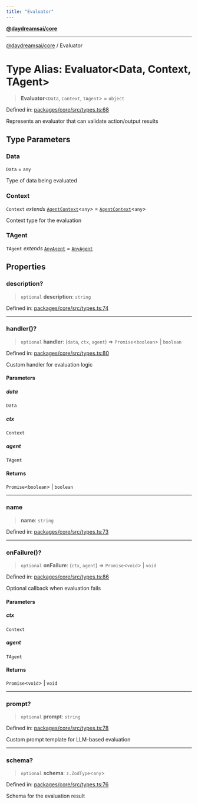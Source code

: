 ```yaml
---
title: "Evaluator"
---
```


[**@daydreamsai/core**](./api-reference.md)

***

[@daydreamsai/core](./api-reference.md) / Evaluator

# Type Alias: Evaluator\<Data, Context, TAgent\>

> **Evaluator**\<`Data`, `Context`, `TAgent`\> = `object`

Defined in: [packages/core/src/types.ts:68](https://github.com/dojoengine/daydreams/blob/cade502c379b7b9e103832026447c86310638fce/packages/core/src/types.ts#L68)

Represents an evaluator that can validate action/output results

## Type Parameters

### Data

`Data` = `any`

Type of data being evaluated

### Context

`Context` *extends* [`AgentContext`](./AgentContext.md)\<`any`\> = [`AgentContext`](./AgentContext.md)\<`any`\>

Context type for the evaluation

### TAgent

`TAgent` *extends* [`AnyAgent`](./AnyAgent.md) = [`AnyAgent`](./AnyAgent.md)

## Properties

### description?

> `optional` **description**: `string`

Defined in: [packages/core/src/types.ts:74](https://github.com/dojoengine/daydreams/blob/cade502c379b7b9e103832026447c86310638fce/packages/core/src/types.ts#L74)

***

### handler()?

> `optional` **handler**: (`data`, `ctx`, `agent`) => `Promise`\<`boolean`\> \| `boolean`

Defined in: [packages/core/src/types.ts:80](https://github.com/dojoengine/daydreams/blob/cade502c379b7b9e103832026447c86310638fce/packages/core/src/types.ts#L80)

Custom handler for evaluation logic

#### Parameters

##### data

`Data`

##### ctx

`Context`

##### agent

`TAgent`

#### Returns

`Promise`\<`boolean`\> \| `boolean`

***

### name

> **name**: `string`

Defined in: [packages/core/src/types.ts:73](https://github.com/dojoengine/daydreams/blob/cade502c379b7b9e103832026447c86310638fce/packages/core/src/types.ts#L73)

***

### onFailure()?

> `optional` **onFailure**: (`ctx`, `agent`) => `Promise`\<`void`\> \| `void`

Defined in: [packages/core/src/types.ts:86](https://github.com/dojoengine/daydreams/blob/cade502c379b7b9e103832026447c86310638fce/packages/core/src/types.ts#L86)

Optional callback when evaluation fails

#### Parameters

##### ctx

`Context`

##### agent

`TAgent`

#### Returns

`Promise`\<`void`\> \| `void`

***

### prompt?

> `optional` **prompt**: `string`

Defined in: [packages/core/src/types.ts:78](https://github.com/dojoengine/daydreams/blob/cade502c379b7b9e103832026447c86310638fce/packages/core/src/types.ts#L78)

Custom prompt template for LLM-based evaluation

***

### schema?

> `optional` **schema**: `z.ZodType`\<`any`\>

Defined in: [packages/core/src/types.ts:76](https://github.com/dojoengine/daydreams/blob/cade502c379b7b9e103832026447c86310638fce/packages/core/src/types.ts#L76)

Schema for the evaluation result
